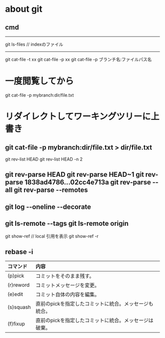 # about git

## cmd
-------------------
git ls-files // indexのファイル

-------------------
git cat-file -t xx
git cat-file -p xx
git cat-file -p ブランチ名:ファイルパス名

# 一度閲覧してから
git cat-file -p mybranch:dir/file.txt
# リダイレクトしてワーキングツリーに上書き 
git cat-file -p mybranch:dir/file.txt > dir/file.txt
-------------------
git rev-list HEAD
git rev-list HEAD -n 2

git rev-parse HEAD
git rev-parse HEAD~1
git rev-parse 1838ad4786...02cc4e713a
git rev-parse --all
git rev-parse --remotes
-------------------
git log --oneline --decorate
------------------
git ls-remote --tags
git ls-remote origin
------------------------
git show-ref    // local 引用を表示
git show-ref  -r



## rebase -i
|コマンド   |内容       | 
|:--------- |:-----------|
|(p)pick	|コミットをそのまま残す。|
|(r)reword	|コミットメッセージを変更。|
|(e)edit	|コミット自体の内容を編集。|
|(s)squash	|直前のpickを指定したコミットに統合。メッセージも統合。|
|(f)fixup	|直前のpickを指定したコミットに統合。メッセージは破棄。|


